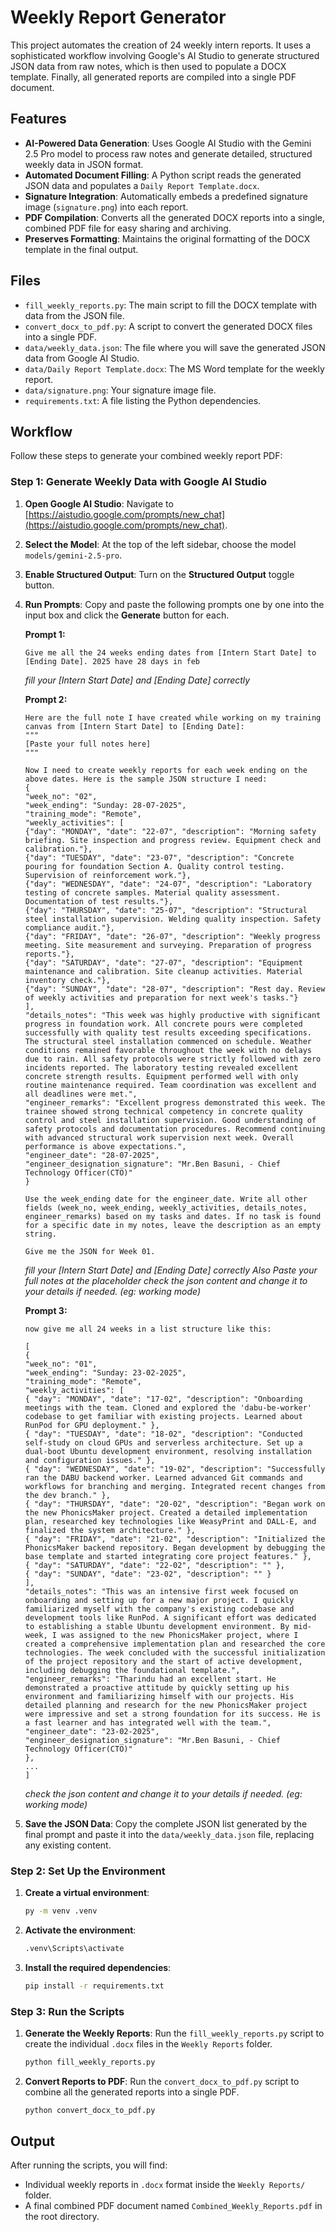 # Weekly Report Generator

This project automates the creation of 24 weekly intern reports. It uses a sophisticated workflow involving Google's AI Studio to generate structured JSON data from raw notes, which is then used to populate a DOCX template. Finally, all generated reports are compiled into a single PDF document.

## Features

- **AI-Powered Data Generation**: Uses Google AI Studio with the Gemini 2.5 Pro model to process raw notes and generate detailed, structured weekly data in JSON format.
- **Automated Document Filling**: A Python script reads the generated JSON data and populates a `Daily Report Template.docx`.
- **Signature Integration**: Automatically embeds a predefined signature image (`signature.png`) into each report.
- **PDF Compilation**: Converts all the generated DOCX reports into a single, combined PDF file for easy sharing and archiving.
- **Preserves Formatting**: Maintains the original formatting of the DOCX template in the final output.

## Files

- `fill_weekly_reports.py`: The main script to fill the DOCX template with data from the JSON file.
- `convert_docx_to_pdf.py`: A script to convert the generated DOCX files into a single PDF.
- `data/weekly_data.json`: The file where you will save the generated JSON data from Google AI Studio.
- `data/Daily Report Template.docx`: The MS Word template for the weekly report.
- `data/signature.png`: Your signature image file.
- `requirements.txt`: A file listing the Python dependencies.

## Workflow

Follow these steps to generate your combined weekly report PDF:

### Step 1: Generate Weekly Data with Google AI Studio

1.  **Open Google AI Studio**: Navigate to [https://aistudio.google.com/prompts/new_chat](https://aistudio.google.com/prompts/new_chat).

2.  **Select the Model**: At the top of the left sidebar, choose the model `models/gemini-2.5-pro`.

3.  **Enable Structured Output**: Turn on the **Structured Output** toggle button.

4.  **Run Prompts**: Copy and paste the following prompts one by one into the input box and click the **Generate** button for each.

    **Prompt 1:**
    ```
    Give me all the 24 weeks ending dates from [Intern Start Date] to [Ending Date]. 2025 have 28 days in feb
    ```
    *fill your [Intern Start Date] and [Ending Date] correctly*

    **Prompt 2:**
    ```
    Here are the full note I have created while working on my training canvas from [Intern Start Date] to [Ending Date]:
    """
    [Paste your full notes here]
    """

    Now I need to create weekly reports for each week ending on the above dates. Here is the sample JSON structure I need:
    {
    "week_no": "02",
    "week_ending": "Sunday: 28-07-2025",
    "training_mode": "Remote",
    "weekly_activities": [
    {"day": "MONDAY", "date": "22-07", "description": "Morning safety briefing. Site inspection and progress review. Equipment check and calibration."},
    {"day": "TUESDAY", "date": "23-07", "description": "Concrete pouring for foundation Section A. Quality control testing. Supervision of reinforcement work."},
    {"day": "WEDNESDAY", "date": "24-07", "description": "Laboratory testing of concrete samples. Material quality assessment. Documentation of test results."},
    {"day": "THURSDAY", "date": "25-07", "description": "Structural steel installation supervision. Welding quality inspection. Safety compliance audit."},
    {"day": "FRIDAY", "date": "26-07", "description": "Weekly progress meeting. Site measurement and surveying. Preparation of progress reports."},
    {"day": "SATURDAY", "date": "27-07", "description": "Equipment maintenance and calibration. Site cleanup activities. Material inventory check."},
    {"day": "SUNDAY", "date": "28-07", "description": "Rest day. Review of weekly activities and preparation for next week's tasks."}
    ],
    "details_notes": "This week was highly productive with significant progress in foundation work. All concrete pours were completed successfully with quality test results exceeding specifications. The structural steel installation commenced on schedule. Weather conditions remained favorable throughout the week with no delays due to rain. All safety protocols were strictly followed with zero incidents reported. The laboratory testing revealed excellent concrete strength results. Equipment performed well with only routine maintenance required. Team coordination was excellent and all deadlines were met.",
    "engineer_remarks": "Excellent progress demonstrated this week. The trainee showed strong technical competency in concrete quality control and steel installation supervision. Good understanding of safety protocols and documentation procedures. Recommend continuing with advanced structural work supervision next week. Overall performance is above expectations.",
    "engineer_date": "28-07-2025",
    "engineer_designation_signature": "Mr.Ben Basuni, - Chief Technology Officer(CTO)"
    }

    Use the week_ending date for the engineer_date. Write all other fields (week_no, week_ending, weekly_activities, details_notes, engineer_remarks) based on my tasks and dates. If no task is found for a specific date in my notes, leave the description as an empty string.

    Give me the JSON for Week 01.
    ```
    *fill your [Intern Start Date] and [Ending Date] correctly Also Paste your full notes at the placeholder check the json content and change it to your details if needed. (eg: working mode)*

    **Prompt 3:**
    ```
    now give me all 24 weeks in a list structure like this:

    [
    {
    "week_no": "01",
    "week_ending": "Sunday: 23-02-2025",
    "training_mode": "Remote",
    "weekly_activities": [
    { "day": "MONDAY", "date": "17-02", "description": "Onboarding meetings with the team. Cloned and explored the 'dabu-be-worker' codebase to get familiar with existing projects. Learned about RunPod for GPU deployment." },
    { "day": "TUESDAY", "date": "18-02", "description": "Conducted self-study on cloud GPUs and serverless architecture. Set up a dual-boot Ubuntu development environment, resolving installation and configuration issues." },
    { "day": "WEDNESDAY", "date": "19-02", "description": "Successfully ran the DABU backend worker. Learned advanced Git commands and workflows for branching and merging. Integrated recent changes from the dev branch." },
    { "day": "THURSDAY", "date": "20-02", "description": "Began work on the new PhonicsMaker project. Created a detailed implementation plan, researched key technologies like WeasyPrint and DALL-E, and finalized the system architecture." },
    { "day": "FRIDAY", "date": "21-02", "description": "Initialized the PhonicsMaker backend repository. Began development by debugging the base template and started integrating core project features." },
    { "day": "SATURDAY", "date": "22-02", "description": "" },
    { "day": "SUNDAY", "date": "23-02", "description": "" }
    ],
    "details_notes": "This was an intensive first week focused on onboarding and setting up for a new major project. I quickly familiarized myself with the company's existing codebase and development tools like RunPod. A significant effort was dedicated to establishing a stable Ubuntu development environment. By mid-week, I was assigned to the new PhonicsMaker project, where I created a comprehensive implementation plan and researched the core technologies. The week concluded with the successful initialization of the project repository and the start of active development, including debugging the foundational template.",
    "engineer_remarks": "Tharindu had an excellent start. He demonstrated a proactive attitude by quickly setting up his environment and familiarizing himself with our projects. His detailed planning and research for the new PhonicsMaker project were impressive and set a strong foundation for its success. He is a fast learner and has integrated well with the team.",
    "engineer_date": "23-02-2025",
    "engineer_designation_signature": "Mr.Ben Basuni, - Chief Technology Officer(CTO)"
    },
    ...
    ]
    ```
    *check the json content and change it to your details if needed. (eg: working mode)*

5.  **Save the JSON Data**: Copy the complete JSON list generated by the final prompt and paste it into the `data/weekly_data.json` file, replacing any existing content.

### Step 2: Set Up the Environment

1.  **Create a virtual environment**:
    ```cmd
    py -m venv .venv
    ```

2.  **Activate the environment**:
    ```cmd
    .venv\Scripts\activate
    ```

3.  **Install the required dependencies**:
    ```cmd
    pip install -r requirements.txt
    ```

### Step 3: Run the Scripts

1.  **Generate the Weekly Reports**:
    Run the `fill_weekly_reports.py` script to create the individual `.docx` files in the `Weekly Reports` folder.
    ```cmd
    python fill_weekly_reports.py
    ```

2.  **Convert Reports to PDF**:
    Run the `convert_docx_to_pdf.py` script to combine all the generated reports into a single PDF.
    ```cmd
    python convert_docx_to_pdf.py
    ```

## Output

After running the scripts, you will find:
- Individual weekly reports in `.docx` format inside the `Weekly Reports/` folder.
- A final combined PDF document named `Combined_Weekly_Reports.pdf` in the root directory.
